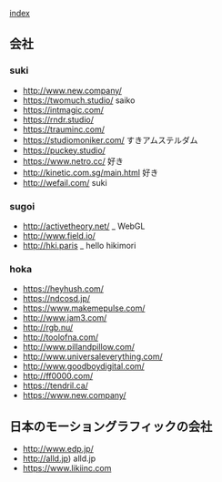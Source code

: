 [index](https://github.com/kitasenjudesign/bookmarks/blob/master/README.md)

## 会社

### suki

* http://www.new.company/
* https://twomuch.studio/ saiko
* https://intmagic.com/
* https://rndr.studio/
* https://trauminc.com/
* https://studiomoniker.com/ すきアムステルダム
* https://puckey.studio/
* https://www.netro.cc/ 好き
* http://kinetic.com.sg/main.html 好き
* http://wefail.com/ suki

### sugoi

* http://activetheory.net/ _ WebGL
* http://www.field.io/
* http://hki.paris _ hello hikimori

### hoka

* https://heyhush.com/
* https://ndcosd.jp/
* https://www.makemepulse.com/
* http://www.jam3.com/
* http://rgb.nu/
* http://toolofna.com/ 
* http://www.pillandpillow.com/
* http://www.universaleverything.com/  
* http://www.goodboydigital.com/
* http://ff0000.com/
* https://tendril.ca/
* https://www.new.company/

## 日本のモーショングラフィックの会社
* http://www.edp.jp/
* http://alld.jp) alld.jp
* https://www.likiinc.com

